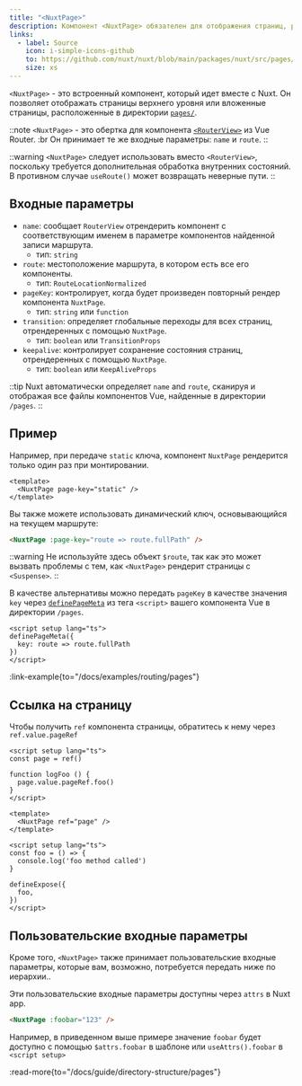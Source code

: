 ```yaml
---
title: "<NuxtPage>"
description: Компонент <NuxtPage> обязателен для отображения страниц, расположенных в директории pages/.
links:
  - label: Source
    icon: i-simple-icons-github
    to: https://github.com/nuxt/nuxt/blob/main/packages/nuxt/src/pages/runtime/page.ts
    size: xs
---
```


`<NuxtPage>` - это встроенный компонент, который идет вместе с Nuxt. Он позволяет отображать страницы верхнего уровня или вложенные страницы, расположенные в директории [`pages/`](/docs/guide/directory-structure/pages).

::note
`<NuxtPage>` - это обертка для компонента [`<RouterView>`](https://router.vuejs.org/api/interfaces/RouterViewProps.html#interface-routerviewprops) из Vue Router. :br
Он принимает те же входные параметры: `name` и `route`.
::

::warning
`<NuxtPage>` следует использовать вместо `<RouterView>`, поскольку требуется дополнительная обработка внутренних состояний. В противном случае `useRoute()` может возвращать неверные пути.
::

## Входные параметры

- `name`: сообщает `RouterView` отрендерить компонент с соответствующим именем в параметре компонентов найденной записи маршрута.
  - тип: `string`
- `route`: местоположение маршрута, в котором есть все его компоненты.
  - тип: `RouteLocationNormalized`
- `pageKey`: контролирует, когда будет произведен повторный рендер компонента `NuxtPage`.
  - тип: `string` или `function`
- `transition`: определяет глобальные переходы для всех страниц, отрендеренных с помощью `NuxtPage`.
  - тип: `boolean` или `TransitionProps`
- `keepalive`: контролирует сохранение состояния страниц, отрендеренных с помощью `NuxtPage`.
  - тип: `boolean` или `KeepAliveProps`

::tip
Nuxt автоматически определяет `name` and `route`, сканируя и отображая все файлы компонентов Vue, найденные в директории `/pages`.
::

## Пример

Например, при передаче `static` ключа, компонент `NuxtPage` рендерится только один раз при монтировании.

```vue [app.vue]
<template>
  <NuxtPage page-key="static" />
</template>
```

Вы также можете использовать динамический ключ, основывающийся на текущем маршруте:

```html
<NuxtPage :page-key="route => route.fullPath" />
```

::warning
Не используйте здесь объект `$route`, так как это может вызвать проблемы с тем, как `<NuxtPage>` рендерит страницы с `<Suspense>`.
::

В качестве альтернативы можно передать `pageKey` в качестве значения `key` через [`definePageMeta`](/docs/api/utils/define-page-meta) из тега `<script>` вашего компонента Vue в директории 
 `/pages`.

```vue [pages/my-page.vue]
<script setup lang="ts">
definePageMeta({
  key: route => route.fullPath
})
</script>
```

:link-example{to="/docs/examples/routing/pages"}

## Ссылка на страницу

Чтобы получить `ref` компонента страницы, обратитесь к нему через `ref.value.pageRef`

````vue [app.vue]
<script setup lang="ts">
const page = ref()

function logFoo () {
  page.value.pageRef.foo()
}
</script>

<template>
  <NuxtPage ref="page" />
</template>
````

````vue [my-page.vue]
<script setup lang="ts">
const foo = () => {
  console.log('foo method called')
}

defineExpose({
  foo,
})
</script>
````

## Пользовательские входные параметры

Кроме того, `<NuxtPage>` также принимает пользовательские входные параметры, которые вам, возможно, потребуется передать ниже по иерархии..

Эти пользовательские входные параметры доступны через `attrs` в Nuxt app.

```html
<NuxtPage :foobar="123" />
```

Например, в приведенном выше примере значение `foobar` будет доступно с помощью `$attrs.foobar` в шаблоне или `useAttrs().foobar` в `<script setup>`

:read-more{to="/docs/guide/directory-structure/pages"}
